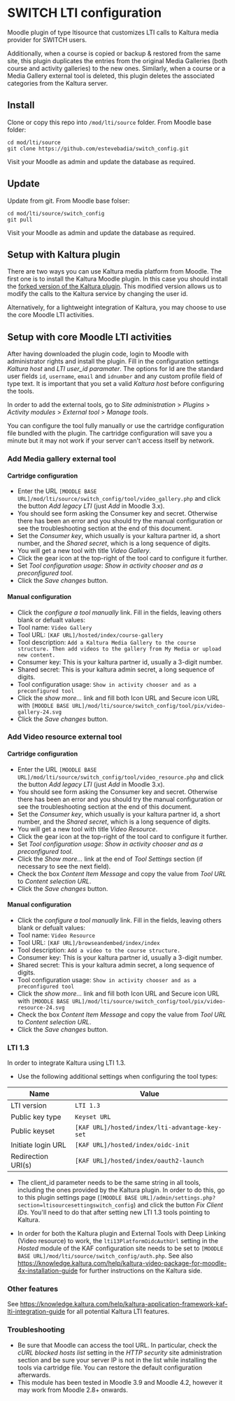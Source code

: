 # SWITCH LTI configuration
Moodle plugin of type ltisource that customizes LTI calls to Kaltura media provider for SWITCH users.

Additionally, when a course is copied or backup & restored from the same site, this plugin duplicates the entries from the original Media Galleries (both course and activity galleries) to the new ones. Similarly, when a course or a Media Gallery external tool is deleted, this plugin deletes the associated categories from the Kaltura server.

## Install
Clone or copy this repo into `/mod/lti/source` folder. From Moodle base folder:
```
cd mod/lti/source
git clone https://github.com/estevebadia/switch_config.git
```
Visit your Moodle as admin and update the database as required.
## Update
Update from git. From Moodle base folser:
```
cd mod/lti/source/switch_config
git pull
```
Visit your Moodle as admin and update the database as required.
## Setup with Kaltura plugin
There are two ways you can use Kaltura media platform from Moodle. The first one is to install the Kaltura Moodle plugin. In this case you should install the [forked version of the Kaltura plugin](https://github.com/estevebadia/kaltura_moodle_plugin). This modified version allows us to modify the calls to the Kaltura service by changing the user id.

Alternatively, for a lightweight integration of Kaltura, you may choose to use the core Moodle LTI activities.

## Setup with core Moodle LTI activities

After having downloaded the plugin code, login to Moodle with administrator rights and install the plugin. Fill in the configuration settings *Kaltura host* and *LTI user_id paramater*. The options for Id are the standard user fields `id`, `username`, `email` and `idnumber` and any custom profile field of type text. It is important that you set a valid *Kaltura host* before configuring the tools.

In order to add the external tools, go to  *Site administration* > *Plugins* > *Activity modules* > *External tool* > *Manage tools*. 

You can configure the tool fully manually or use the cartridge configuration file bundled with the plugin. The cartridge configuration will save you a minute but it may not work if your server can't access itself by network.

### Add Media gallery external tool

#### Cartridge configuration
 - Enter the URL `[MOODLE BASE URL]/mod/lti/source/switch_config/tool/video_gallery.php` and click the button *Add legacy LTI* (just *Add* in Moodle 3.x). 
 - You should see form asking the Consumer key and secret. Otherwise there has been an error and you should try the manual configuration or see the troubleshooting section at the end of this document.
 - Set the *Consumer key*, which usually is your kaltura partner id, a short number, and the *Shared secret*, which is a long sequence of digits.
 - You will get a new tool with title *Video Gallery*.
 - Click the gear icon at the top-right of the tool card to configure it further.
 - Set *Tool configuration usage*: *Show in activity chooser and as a preconfigured tool*.
 - Click the *Save changes* button.

####  Manual configuration
 - Click the *configure a tool manually* link. Fill in the fields, leaving others blank or defualt values:
 - Tool name: `Video Gallery`
 - Tool URL: `[KAF URL]/hosted/index/course-gallery`
 - Tool description: `Add a Kaltura Media Gallery to the course structure. Then add videos to the gallery from My Media or upload new content.`
 - Consumer key: This is your kaltura partner id, usually a 3-digit number.
 - Shared secret: This is your kaltura admin secret, a long sequence of digits.
 - Tool configuration usage: `Show in activity chooser and as a preconfigured tool`
 - Click the *show more...* link and fill both Icon URL and Secure icon URL with `[MOODLE BASE URL]/mod/lti/source/switch_config/tool/pix/video-gallery-24.svg`
 - Click the *Save changes* button.


### Add Video resource external tool

#### Cartridge configuration
 - Enter the URL `[MOODLE BASE URL]/mod/lti/source/switch_config/tool/video_resource.php` and click the button *Add legacy LTI* (just *Add* in Moodle 3.x).
 - You should see form asking the Consumer key and secret. Otherwise there has been an error and you should try the manual configuration or see the troubleshooting section at the end of this document.
 - Set the *Consumer key*, which usually is your kaltura partner id, a short number, and the *Shared secret*, which is a long sequence of digits.
 - You will get a new tool with title *Video Resource*.
 - Click the gear icon at the top-right of the tool card to configure it further.
 - Set *Tool configuration usage*: *Show in activity chooser and as a preconfigured tool*.
 - Click the *Show more...* link at the end of *Tool Settings* section (if necessary to see the next field).
 - Check the box *Content Item Message* and copy the value from *Tool URL* to *Content selection URL*.
 - Click the *Save changes* button.

#### Manual configuration
 - Click the *configure a tool manually* link. Fill in the fields, leaving others blank or defualt values:
 - Tool name: `Video Resource`
 - Tool URL: `[KAF URL]/browseandembed/index/index`
 - Tool description: `Add a video to the course structure.`
 - Consumer key: This is your kaltura partner id, usually a 3-digit number.
 - Shared secret: This is your kaltura admin secret, a long sequence of digits.
 - Tool configuration usage: `Show in activity chooser and as a preconfigured tool`
 - Click the *show more...* link and fill both Icon URL and Secure icon URL with `[MOODLE BASE URL]/mod/lti/source/switch_config/tool/pix/video-resource-24.svg`
 - Check the box *Content Item Message* and copy the value from *Tool URL* to *Content selection URL*.
 - Click the *Save changes* button.

### LTI 1.3
In order to integrate Kaltura using LTI 1.3.

 - Use the following additional settings when configuring the tool types:

 | Name | Value |
 |------|-------|
 | LTI version | `LTI 1.3` |
 | Public key type | `Keyset URL` |
 | Public keyset | `[KAF URL]/hosted/index/lti-advantage-key-set` |
 | Initiate login URL | `[KAF URL]/hosted/index/oidc-init` |
 | Redirection URI(s) | `[KAF URL]/hosted/index/oauth2-launch` |

 - The client_id parameter needs to be the same string in all tools, including the ones provided by the Kaltura plugin. In order to do this, go to this plugin settings page (`[MOODLE BASE URL]/admin/settings.php?section=ltisourcesettingswitch_config`) and click
 the button *Fix Client IDs*. You'll need to do that after setting new LTI 1.3 tools pointing to Kaltura.

 - In order for both the Kaltura plugin and External Tools with Deep Linking (Video resource) to work, the `lti13PlatformOidcAuthUrl` setting in the *Hosted* module of the KAF configuration site needs to be set to `[MOODLE BASE URL]/mod/lti/source/switch_config/auth.php`. See also https://knowledge.kaltura.com/help/kaltura-video-package-for-moodle-4x-installation-guide for further instructions on the Kaltura side.

### Other features
 See https://knowledge.kaltura.com/help/kaltura-application-framework-kaf-lti-integration-guide for all potential Kaltura LTI features.

### Troubleshooting
 - Be sure that Moodle can access the tool URL. In particular, check the *cURL blocked hosts list* setting in the *HTTP security* site administration section and be sure your server IP is not in the list while installing the tools via cartridge file. You can restore the default configuration afterwards.
 - This module has been tested in Moodle 3.9 and Moodle 4.2, however it may work from Moodle 2.8+ onwards.

